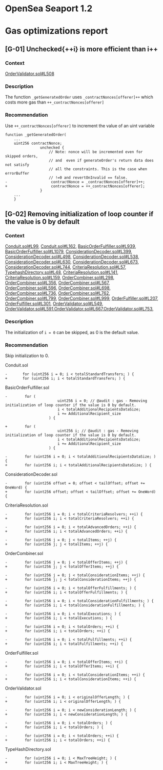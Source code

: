 # OpenSea Seaport 1.2
# Gas optimizations report
## [G-01] Unchecked{++i} is more efficient than i++
### Context
[OrderValidator.sol#L508](https://github.com/ProjectOpenSea/seaport/blob/5de7302bc773d9821ba4759e47fc981680911ea0/contracts/lib/OrderValidator.sol#L508)
### Description
The function `_getGeneratedOrder` uses `_contractNonces[offerer]++` which costs more gas than `++_contractNonces[offerer]`
### Recommendation
Use `++_contractNonces[offerer]` to increment the value of an uint variable
```
function _getGeneratedOrder(
    ...
    uint256 contractNonce;
                unchecked {
                    // Note: nonce will be incremented even for skipped orders,
                    // and  even if generateOrder's return data does not satisfy
                    // all the constraints. This is the case when errorBuffer
                    // !=0 and revertOnInvalid == false.
-                    contractNonce = _contractNonces[offerer]++;
+                    contractNonce = ++_contractNonces[offerer];
                }
    ...
    }
```
## [G-02] Removing initialization of loop counter if the value is 0 by default
### Context
[Conduit.sol#L99](https://github.com/ProjectOpenSea/seaport/blob/5de7302bc773d9821ba4759e47fc981680911ea0/contracts/conduit/Conduit.sol#L99), [Conduit.sol#L162](https://github.com/ProjectOpenSea/seaport/blob/5de7302bc773d9821ba4759e47fc981680911ea0/contracts/conduit/Conduit.sol#L162), [BasicOrderFulfiller.sol#L939](https://github.com/ProjectOpenSea/seaport/blob/5de7302bc773d9821ba4759e47fc981680911ea0/contracts/lib/BasicOrderFulfiller.sol#L939), [BasicOrderFulfiller.sol#L1079](https://github.com/ProjectOpenSea/seaport/blob/5de7302bc773d9821ba4759e47fc981680911ea0/contracts/lib/BasicOrderFulfiller.sol#L1079), [ConsiderationDecoder.sol#L399](https://github.com/ProjectOpenSea/seaport/blob/5de7302bc773d9821ba4759e47fc981680911ea0/contracts/lib/ConsiderationDecoder.sol#L399), [ConsiderationDecoder.sol#L498](https://github.com/ProjectOpenSea/seaport/blob/5de7302bc773d9821ba4759e47fc981680911ea0/contracts/lib/ConsiderationDecoder.sol#L498), [ConsiderationDecoder.sol#L538](https://github.com/ProjectOpenSea/seaport/blob/5de7302bc773d9821ba4759e47fc981680911ea0/contracts/lib/ConsiderationDecoder.sol#L538), [ConsiderationDecoder.sol#L630](https://github.com/ProjectOpenSea/seaport/blob/5de7302bc773d9821ba4759e47fc981680911ea0/contracts/lib/ConsiderationDecoder.sol#L630), [ConsiderationDecoder.sol#L673](https://github.com/ProjectOpenSea/seaport/blob/5de7302bc773d9821ba4759e47fc981680911ea0/contracts/lib/ConsiderationDecoder.sol#L673), [ConsiderationDecoder.sol#L744](https://github.com/ProjectOpenSea/seaport/blob/5de7302bc773d9821ba4759e47fc981680911ea0/contracts/lib/ConsiderationDecoder.sol#L744), [CriteriaResolution.sol#L57](https://github.com/ProjectOpenSea/seaport/blob/5de7302bc773d9821ba4759e47fc981680911ea0/contracts/lib/CriteriaResolution.sol#L57), [TypehashDirectory.sol#L48](https://github.com/ProjectOpenSea/seaport/blob/5de7302bc773d9821ba4759e47fc981680911ea0/contracts/lib/TypehashDirectory.sol#L48), [CriteriaResolution.sol#L141](https://github.com/ProjectOpenSea/seaport/blob/5de7302bc773d9821ba4759e47fc981680911ea0/contracts/lib/CriteriaResolution.sol#L141), [CriteriaResolution.sol#L159](https://github.com/ProjectOpenSea/seaport/blob/5de7302bc773d9821ba4759e47fc981680911ea0/contracts/lib/CriteriaResolution.sol#L159), [OrderCombiner.sol#L298](https://github.com/ProjectOpenSea/seaport/blob/5de7302bc773d9821ba4759e47fc981680911ea0/contracts/lib/OrderCombiner.sol#L298), [OrderCombiner.sol#L356](https://github.com/ProjectOpenSea/seaport/blob/5de7302bc773d9821ba4759e47fc981680911ea0/contracts/lib/OrderCombiner.sol#L356), [OrderCombiner.sol#L567](https://github.com/ProjectOpenSea/seaport/blob/5de7302bc773d9821ba4759e47fc981680911ea0/contracts/lib/OrderCombiner.sol#L567), [OrderCombiner.sol#L596](https://github.com/ProjectOpenSea/seaport/blob/5de7302bc773d9821ba4759e47fc981680911ea0/contracts/lib/OrderCombiner.sol#L596), [OrderCombiner.sol#L698](https://github.com/ProjectOpenSea/seaport/blob/5de7302bc773d9821ba4759e47fc981680911ea0/contracts/lib/OrderCombiner.sol#L698), [OrderCombiner.sol#L736](https://github.com/ProjectOpenSea/seaport/blob/5de7302bc773d9821ba4759e47fc981680911ea0/contracts/lib/OrderCombiner.sol#L736), [OrderCombiner.sol#L762](https://github.com/ProjectOpenSea/seaport/blob/5de7302bc773d9821ba4759e47fc981680911ea0/contracts/lib/OrderCombiner.sol#L762), [OrderCombiner.sol#L799](https://github.com/ProjectOpenSea/seaport/blob/5de7302bc773d9821ba4759e47fc981680911ea0/contracts/lib/OrderCombiner.sol#L799), [OrderCombiner.sol#L999](https://github.com/ProjectOpenSea/seaport/blob/5de7302bc773d9821ba4759e47fc981680911ea0/contracts/lib/OrderCombiner.sol#L999), [OrderFulfiller.sol#L207](https://github.com/ProjectOpenSea/seaport/blob/5de7302bc773d9821ba4759e47fc981680911ea0/contracts/lib/OrderFulfiller.sol#L207), [OrderFulfiller.sol#L301](https://github.com/ProjectOpenSea/seaport/blob/5de7302bc773d9821ba4759e47fc981680911ea0/contracts/lib/OrderFulfiller.sol#L301), [OrderValidator.sol#L549](https://github.com/ProjectOpenSea/seaport/blob/5de7302bc773d9821ba4759e47fc981680911ea0/contracts/lib/OrderValidator.sol#L549), [OrderValidator.sol#L591](https://github.com/ProjectOpenSea/seaport/blob/5de7302bc773d9821ba4759e47fc981680911ea0/contracts/lib/OrderValidator.sol#L591),[OrderValidator.sol#L667](https://github.com/ProjectOpenSea/seaport/blob/5de7302bc773d9821ba4759e47fc981680911ea0/contracts/lib/OrderValidator.sol#L667),[OrderValidator.sol#L753](https://github.com/ProjectOpenSea/seaport/blob/5de7302bc773d9821ba4759e47fc981680911ea0/contracts/lib/OrderValidator.sol#L753),
### Description
The initialization of `i = 0` can be skipped, as 0 is the default value.
### Recommendation
Skip initialization to 0.  
  
Conduit.sol
```
-       for (uint256 i = 0; i < totalStandardTransfers; ) {
+       for (uint256 i; i < totalStandardTransfers; ) {
```
BasicOrderFulfiller.sol
```
-        for (
                        uint256 i = 0; // @audit : gas - Removing initialization of loop counter if the value is 0 by default.
                        i < totalAdditionalRecipientsDataSize;
                        i += AdditionalRecipient_size
                    ) {
                    
+        for (
                        uint256 i; // @audit : gas - Removing initialization of loop counter if the value is 0 by default.
                        i < totalAdditionalRecipientsDataSize;
                        i += AdditionalRecipient_size
                    ) {

-        for (uint256 i = 0; i < totalAdditionalRecipientsDataSize; ) { 
+        for (uint256 i; i < totalAdditionalRecipientsDataSize; ) { 
```
ConsiderationDecoder.sol
```
-        for (uint256 offset = 0; offset < tailOffset; offset += OneWord) {
+        for (uint256 offset; offset < tailOffset; offset += OneWord) {
```
CriteriaResolution.sol
```
-        for (uint256 i = 0; i < totalCriteriaResolvers; ++i) {
+        for (uint256 i; i < totalCriteriaResolvers; ++i) {

-        for (uint256 i = 0; i < totalAdvancedOrders; ++i) {
+        for (uint256 i; i < totalAdvancedOrders; ++i) {

-        for (uint256 j = 0; j < totalItems; ++j) { 
+        for (uint256 j; j < totalItems; ++j) { 
```
OrderCombiner.sol
```
-        for (uint256 j = 0; j < totalOfferItems; ++j) {
+        for (uint256 j; j < totalOfferItems; ++j) {

-        for (uint256 j = 0; j < totalConsiderationItems; ++j) {
+        for (uint256 j; j < totalConsiderationItems; ++j) {

-        for (uint256 i = 0; i < totalOfferFulfillments; ) { 
+        for (uint256 i; i < totalOfferFulfillments; ) { 

-        for (uint256 i = 0; i < totalConsiderationFulfillments; ) {
+        for (uint256 i; i < totalConsiderationFulfillments; ) {

-        for (uint256 i = 0; i < totalExecutions; ) {
+        for (uint256 i; i < totalExecutions; ) {

-        for (uint256 i = 0; i < totalOrders; ++i) {
+        for (uint256 i; i < totalOrders; ++i) {

-        for (uint256 i = 0; i < totalFulfillments; ++i) {
+        for (uint256 i; i < totalFulfillments; ++i) {
```
OrderFulfiller.sol
```
-        for (uint256 i = 0; i < totalOfferItems; ++i) {
+        for (uint256 i; i < totalOfferItems; ++i) {

-        for (uint256 i = 0; i < totalConsiderationItems; ++i) {
+        for (uint256 i; i < totalConsiderationItems; ++i) {
```
OrderValidator.sol
```
-        for (uint256 i = 0; i < originalOfferLength; ) {
+        for (uint256 i; i < originalOfferLength; ) {

-        for (uint256 i = 0; i < newConsiderationLength; ) {
+        for (uint256 i; i < newConsiderationLength; ) {

-        for (uint256 i = 0; i < totalOrders; ) {
+        for (uint256 i; i < totalOrders; ) {

-        for (uint256 i = 0; i < totalOrders; ++i) {
+        for (uint256 i; i < totalOrders; ++i) {
```
TypeHashDirectory.sol
```
-        for (uint256 i = 0; i < MaxTreeHeight; ) {
+        for (uint256 i; i < MaxTreeHeight; ) {
```
